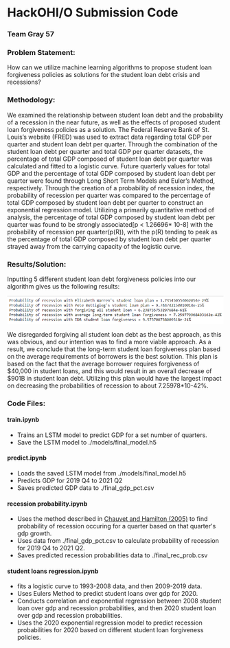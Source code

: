 # HackOHI/O Submission Code

### Team Gray 57

### Problem Statement:
How can we utilize machine learning algorithms to propose student loan forgiveness policies as solutions for the student loan debt crisis and recessions?

### Methodology:
We examined the relationship between student loan debt and the probability of a recession in the near future, as well as the effects of proposed student loan forgiveness policies as a solution. The Federal Reserve Bank of St. Louis’s website (FRED) was used to extract data regarding total GDP per quarter and student loan debt per quarter. Through the combination of the student loan debt per quarter and total GDP per quarter datasets, the percentage of total GDP composed of student loan debt per quarter was calculated and fitted to a logistic curve. Future quarterly values for total GDP and the percentage of total GDP composed by student loan debt per quarter were found through Long Short Term Models and Euler’s Method, respectively. Through the creation of a probability of recession index, the probability of recession per quarter was compared to the percentage of total GDP composed by student loan debt per quarter to construct an exponential regression model. Utilizing a primarily quantitative method of analysis, the percentage of total GDP composed by student loan debt per quarter was found to be strongly associated[p < 1.26696* 10-8] with the probability of recession per quarter(p(R)), with the p(R) tending to peak as the percentage of total GDP composed by student loan debt per quarter strayed away from the carrying capacity of the logistic curve.

### Results/Solution:
Inputting 5 different student loan debt forgiveness policies into our algorithm gives us the following results:

![Results](https://github.com/yashpatel21/HackOHIO-Submission-Code/blob/main/probabilities_results.png)

We disregarded forgiving all student loan debt as the best approach, as this was obvious, and our intention was to find a more viable approach. As a result, we conclude that the long-term student loan forgiveness plan based on the average requirements of borrowers is the best solution. This plan is based on the fact that the average borrower requires forgiveness of $40,000 in student loans, and this would result in an overall decrease of $901B in student loan debt. Utilizing this plan would have the largest impact on decreasing the probabilities of recession to about 7.25978*10-42%.


### Code Files:

#### train.ipynb

-   Trains an LSTM model to predict GDP for a set number of quarters.
-   Save the LSTM model to ./models/final_model.h5

#### predict.ipynb

-   Loads the saved LSTM model from ./models/final_model.h5
-   Predicts GDP for 2019 Q4 to 2021 Q2
-   Saves predicted GDP data to ./final_gdp_pct.csv

#### recession probability.ipynb

-   Uses the method described in [Chauvet and Hamilton (2005)](http://dss.ucsd.edu/~jhamilto/chauvet_hamilton_may_05.pdf) to find probability of recession occuring for a quarter based on that quarter's gdp growth.
-   Uses data from ./final_gdp_pct.csv to calculate probability of recession for 2019 Q4 to 2021 Q2.
-   Saves predicted recession probabilities data to ./final_rec_prob.csv

#### student loans regression.ipynb

-   fits a logistic curve to 1993-2008 data, and then 2009-2019 data.
-   Uses Eulers Method to predict student loans over gdp for 2020.
-   Conducts correlation and exponential regression between 2008 student loan over gdp and recession probabilities, and then 2020 student loan over gdp and recession probabilities.
-   Uses the 2020 exponential regression model to predict recession probabilities for 2020 based on different student loan forgiveness policies.
